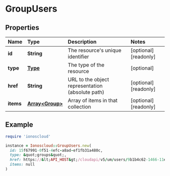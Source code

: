 # GroupUsers

## Properties

| Name | Type | Description | Notes |
| :--- | :--- | :--- | :--- |
| **id** | **String** | The resource's unique identifier | \[optional\]\[readonly\] |
| **type** | [**Type**](type.md) | The type of the resource | \[optional\] |
| **href** | **String** | URL to the object representation \(absolute path\) | \[optional\]\[readonly\] |
| **items** | [**Array&lt;Group&gt;**](group.md) | Array of items in that collection | \[optional\]\[readonly\] |

## Example

```ruby
require 'ionoscloud'

instance = Ionoscloud::GroupUsers.new(
  id: 15f67991-0f51-4efc-a8ad-ef1fb31a480c,
  type: &quot;groups&quot;,
  href: https://&lt;API_HOST&gt;/cloudapi/v5/um/users/9b1b4c62-1466-11e7-87d3-d7bb7dac0087/groups,
  items: null
)
```


